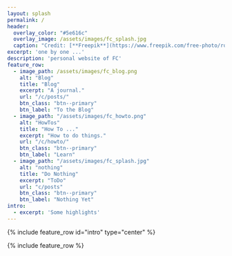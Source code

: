 ```yaml
---
layout: splash
permalink: /
header:
  overlay_color: "#5e616c"
  overlay_image: /assets/images/fc_splash.jpg
  caption: "Credit: [**Freepik**](https://www.freepik.com/free-photo/row-of-stones-in-the-water_1058126.htm)"
excerpt: 'one by one ...'
description: 'personal website of FC'
feature_row:
  - image_path: /assets/images/fc_blog.png
    alt: "Blog"
    title: "Blog"
    excerpt: "A journal."
    url: "/c/posts/"
    btn_class: "btn--primary"
    btn_label: "To the Blog"
  - image_path: "/assets/images/fc_howto.png"
    alt: "HowTos"
    title: "How To ..."
    excerpt: "How to do things."
    url: "/c/howto/"
    btn_class: "btn--primary"
    btn_label: "Learn"
  - image_path: "/assets/images/fc_splash.jpg"
    alt: "nothing"
    title: "Do Nothing"
    excerpt: "ToDo"
    url: "c/posts"
    btn_class: "btn--primary"
    btn_label: "Nothing Yet"
intro:
  - excerpt: 'Some highlights'
---
```


{% include feature_row id="intro" type="center" %}

{% include feature_row %}
